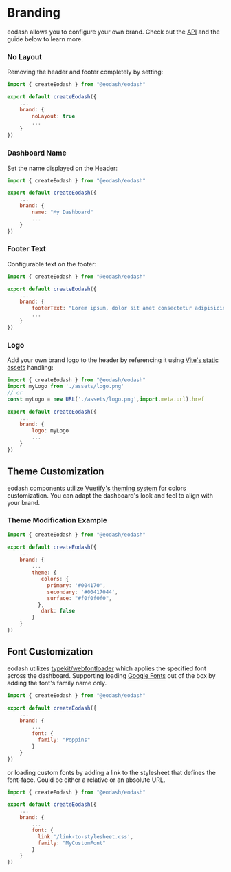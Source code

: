 # Branding

eodash allows you to configure your own brand. Check out the [API](/api/client/types/interfaces/Eodash.html#brand) and the guide below to learn more.

### No Layout

Removing the header and footer completely by setting:

```js
import { createEodash } from "@eodash/eodash"

export default createEodash({
    ...
    brand: {
        noLayout: true
        ...
    }
})
```

### Dashboard Name

Set the name displayed on the Header:

```js
import { createEodash } from "@eodash/eodash"

export default createEodash({
    ...
    brand: {
        name: "My Dashboard"
        ...
    }
})
```

### Footer Text

Configurable text on the footer:

```js
import { createEodash } from "@eodash/eodash"

export default createEodash({
    ...
    brand: {
        footerText: "Lorem ipsum, dolor sit amet consectetur adipisicing elit."
        ...
    }
})
```

### Logo

Add your own brand logo to the header by referencing it using [Vite's static assets](https://vitejs.dev/guide/assets.html#static-asset-handling) handling:

```js
import { createEodash } from "@eodash/eodash"
import myLogo from './assets/logo.png'
// or
const myLogo = new URL('./assets/logo.png',import.meta.url).href

export default createEodash({
    ...
    brand: {
        logo: myLogo
        ...
    }
})
```

## Theme Customization

eodash components utilize [Vuetify's theming system](https://vuetifyjs.com/en/features/theme/#api) for colors customization. You can adapt the dashboard's look and feel to align with your brand.

### Theme Modification Example

```js
import { createEodash } from "@eodash/eodash"

export default createEodash({
    ...
    brand: {
        ...
        theme: {
           colors: {
             primary: '#004170',
             secondary: '#00417044',
             surface: "#f0f0f0f0",
          },
           dark: false
        }
    }
})
```

## Font Customization

eodash utilizes [typekit/webfontloader](https://github.com/typekit/webfontloader) which applies the specified font across the dashboard.
Supporting loading [Google Fonts](https://fonts.google.com) out of the box by adding the font's family name only.

```js
import { createEodash } from "@eodash/eodash"

export default createEodash({
    ...
    brand: {
        ...
        font: {
          family: "Poppins"
        }
    }
})
```

or loading custom fonts by adding a link to the stylesheet that defines the font-face. Could be either a relative or an absolute URL.

```js
import { createEodash } from "@eodash/eodash"

export default createEodash({
    ...
    brand: {
        ...
        font: {
          link:'/link-to-stylesheet.css',
          family: "MyCustomFont"
        }
    }
})
```
